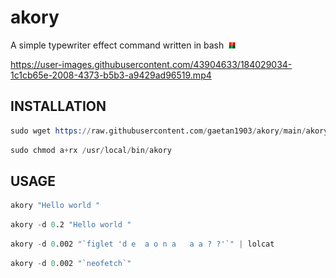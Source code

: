 # akory

A simple typewriter effect command written in bash <img src="https://github.com/RajaRakoto/github-docs/blob/master/dago.gif?raw=true" width=15>



https://user-images.githubusercontent.com/43904633/184029034-1c1cb65e-2008-4373-b5b3-a9429ad96519.mp4



## INSTALLATION 

```s 
sudo wget https://raw.githubusercontent.com/gaetan1903/akory/main/akory -O /usr/local/bin/akory
```

```s 
sudo chmod a+rx /usr/local/bin/akory
```

## USAGE 

```s
akory "Hello world " 
```

```s
akory -d 0.2 "Hello world " 
```

```s
akory -d 0.002 "`figlet 'd e  a o n a   a a ? ?'`" | lolcat 
```

```s
akory -d 0.002 "`neofetch`" 
```
